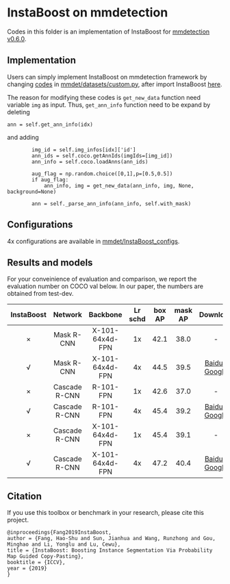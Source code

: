 # InstaBoost on mmdetection

Codes in this folder is an implementation of InstaBoost for [mmdetection v0.6.0](https://github.com/open-mmlab/mmdetection/tree/v0.6.0).

## Implementation

Users can simply implement InstaBoost on mmdetection framework by changing [codes](mmdet/datasets/custom.py#L188L199) in [mmdet/datasets/custom.py](mmdet/datasets/custom.py), after import InstaBoost [here](mmdet/datasets/custom.py#L13).

The reason for modifying these codes is `get_new_data` function need variable `img` as input. Thus, `get_ann_info` function need to be expand by deleting
```
ann = self.get_ann_info(idx)
```
and adding
```
        img_id = self.img_infos[idx]['id']
        ann_ids = self.coco.getAnnIds(imgIds=[img_id])
        ann_info = self.coco.loadAnns(ann_ids)

        aug_flag = np.random.choice([0,1],p=[0.5,0.5])
        if aug_flag:
            ann_info, img = get_new_data(ann_info, img, None, background=None)

        ann = self._parse_ann_info(ann_info, self.with_mask)
```

## Configurations

4x configurations are available in [mmdet/InstaBoost_configs](mmdet/InstaBoost_configs).

## Results and models

For your conveinience of evaluation and comparison, we report the evaluation number on COCO val below. In our paper, the numbers are obtained from test-dev.

|    InstaBoost   |     Network     |       Backbone       | Lr schd |      box AP       |      mask AP       |      Download       |
| :-------------: | :-------------: |      :--------:      | :-----: |      :----:       |      :-----:       | :-----------------: |
|   ×   |    Mask R-CNN   |   X-101-64x4d-FPN    |   1x    |  42.1  |  38.0   | - |
|   √   |    Mask R-CNN   |   X-101-64x4d-FPN    |   4x    |  44.5  |  39.5   |[Baidu](https://pan.baidu.com/s/1KrHQBHcHjWONpXbC2qUzxw) / [Google](https://drive.google.com/file/d/1qD4V9uYbtpaZBmTMTgP7f0uw46zroY9-/view?usp=sharing)|
|   ×   |  Cascade R-CNN  |       R-101-FPN      |   1x    |  42.6  |  37.0   | - |
|   √   |  Cascade R-CNN  |       R-101-FPN      |   4x    |  45.4  |  39.2   |[Baidu](https://pan.baidu.com/s/1_4cJ0B9fugcA-oBHYe9o_A) / [Google](https://drive.google.com/file/d/1xhiuFoOMQyDIvOrz6MiAZPboRRe1YK8p/view?usp=sharing)|
|   ×   |  Cascade R-CNN  |   X-101-64x4d-FPN    |   1x    |  45.4  |  39.1   | - |
|   √   |  Cascade R-CNN  |   X-101-64x4d-FPN    |   4x    |  47.2  |  40.4   |[Baidu](https://pan.baidu.com/s/1nu73IpRbTEb4caPMHWJMXA) / [Google](https://drive.google.com/file/d/11iaKH-ZeVCi-65wzlT5OxxUOkREMzXRW/view?usp=sharing)|


## Citation

If you use this toolbox or benchmark in your research, please cite this project.

```
@inproceedings{Fang2019InstaBoost,
author = {Fang, Hao-Shu and Sun, Jianhua and Wang, Runzhong and Gou, Minghao and Li, Yonglu and Lu, Cewu},
title = {InstaBoost: Boosting Instance Segmentation Via Probability Map Guided Copy-Pasting},
booktitle = {ICCV},
year = {2019}
}
```